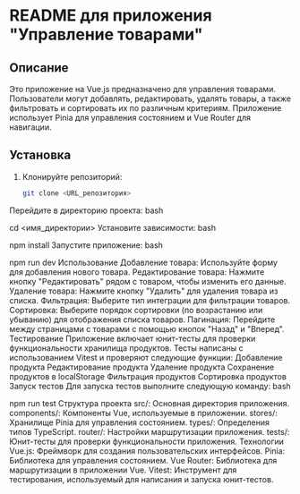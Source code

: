 # README для приложения "Управление товарами"

## Описание

Это приложение на Vue.js предназначено для управления товарами. Пользователи могут добавлять, редактировать, удалять товары, а также фильтровать и сортировать их по различным критериям. Приложение использует Pinia для управления состоянием и Vue Router для навигации.

## Установка

1. Клонируйте репозиторий:
   ```bash
   git clone <URL_репозитория>
Перейдите в директорию проекта:
bash


cd <имя_директории>
Установите зависимости:
bash


npm install
Запустите приложение:
bash


npm run dev
Использование
Добавление товара: Используйте форму для добавления нового товара.
Редактирование товара: Нажмите кнопку "Редактировать" рядом с товаром, чтобы изменить его данные.
Удаление товара: Нажмите кнопку "Удалить" для удаления товара из списка.
Фильтрация: Выберите тип интеграции для фильтрации товаров.
Сортировка: Выберите порядок сортировки (по возрастанию или убыванию) для отображения списка товаров.
Пагинация: Перейдите между страницами с товарами с помощью кнопок "Назад" и "Вперед".
Тестирование
Приложение включает юнит-тесты для проверки функциональности хранилища продуктов. Тесты написаны с использованием Vitest и проверяют следующие функции:
Добавление продукта
Редактирование продукта
Удаление продукта
Сохранение продуктов в localStorage
Фильтрация продуктов
Сортировка продуктов
Запуск тестов
Для запуска тестов выполните следующую команду:
bash


npm run test
Структура проекта
src/: Основная директория приложения.
components/: Компоненты Vue, используемые в приложении.
stores/: Хранилище Pinia для управления состоянием.
types/: Определения типов TypeScript.
router/: Настройки маршрутизации приложения.
tests/: Юнит-тесты для проверки функциональности приложения.
Технологии
Vue.js: Фреймворк для создания пользовательских интерфейсов.
Pinia: Библиотека для управления состоянием.
Vue Router: Библиотека для маршрутизации в приложении Vue.
Vitest: Инструмент для тестирования, используемый для написания и запуска юнит-тестов.
